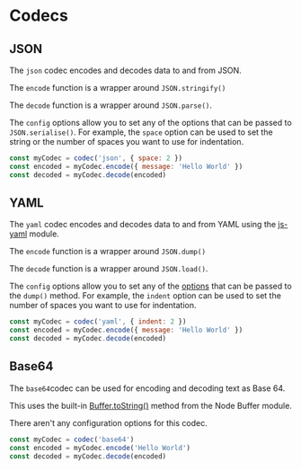 # Codecs

## JSON

The `json` codec encodes and decodes data to and from JSON.

The `encode` function is a wrapper around `JSON.stringify()`

The `decode` function is a wrapper around `JSON.parse()`.

The `config` options allow you to set any of the options that can be
passed to `JSON.serialise()`.  For example, the `space` option can be
used to set the string or the number of spaces you want to use for
indentation.

```js
const myCodec = codec('json', { space: 2 })
const encoded = myCodec.encode({ message: 'Hello World' })
const decoded = myCodec.decode(encoded)
```

## YAML

The `yaml` codec encodes and decodes data to and from YAML using the
[js-yaml](https://www.npmjs.com/package/js-yaml) module.

The `encode` function is a wrapper around `JSON.dump()`

The `decode` function is a wrapper around `JSON.load()`.

The `config` options allow you to set any of the
[options](https://www.npmjs.com/package/js-yaml#dump-object---options-)
that can be passed to the `dump()` method.  For example, the `indent` option can be
used to set the number of spaces you want to use for indentation.

```js
const myCodec = codec('yaml', { indent: 2 })
const encoded = myCodec.encode({ message: 'Hello World' })
const decoded = myCodec.decode(encoded)
```

## Base64

The `base64`codec can be used for encoding and decoding text as Base 64.

This uses the built-in [Buffer.toString()](https://nodejs.org/api/buffer.html#buftostringencoding-start-end)
method from the Node Buffer module.

There aren't any configuration options for this codec.

```js
const myCodec = codec('base64')
const encoded = myCodec.encode('Hello World')
const decoded = myCodec.decode(encoded)
```
